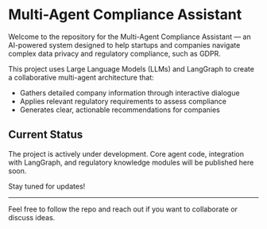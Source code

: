 # Multi-Agent Compliance Assistant

Welcome to the repository for the Multi-Agent Compliance Assistant — an AI-powered system designed to help startups and companies navigate complex data privacy and regulatory compliance, such as GDPR.

This project uses Large Language Models (LLMs) and LangGraph to create a collaborative multi-agent architecture that:

- Gathers detailed company information through interactive dialogue  
- Applies relevant regulatory requirements to assess compliance  
- Generates clear, actionable recommendations for companies  

## Current Status

The project is actively under development. Core agent code, integration with LangGraph, and regulatory knowledge modules will be published here soon.

Stay tuned for updates!

---

Feel free to follow the repo and reach out if you want to collaborate or discuss ideas.
 
